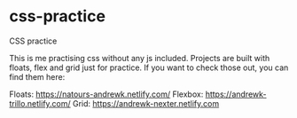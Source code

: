 # css-practice
CSS practice

This is me practising css without any js included. Projects are built with floats, flex and grid just for practice. If you want to check those out, you can find them here: 

Floats: https://natours-andrewk.netlify.com/
Flexbox: https://andrewk-trillo.netlify.com/
Grid: https://andrewk-nexter.netlify.com
